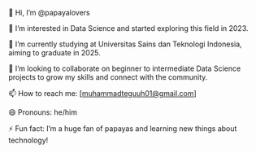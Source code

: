 👋 Hi, I’m @papayalovers

👀 I’m interested in Data Science and started exploring this field in 2023.

🌱 I’m currently studying at Universitas Sains dan Teknologi Indonesia, aiming to graduate in 2025.

💞️ I’m looking to collaborate on beginner to intermediate Data Science projects to grow my skills and connect with the community.

📫 How to reach me: [muhammadteguuh01@gmail.com]

😄 Pronouns: he/him

⚡ Fun fact: I’m a huge fan of papayas and learning new things about technology!

<!---
papayalovers/papayalovers is a ✨ special ✨ repository because its `README.md` (this file) appears on your GitHub profile.
You can click the Preview link to take a look at your changes.
--->
